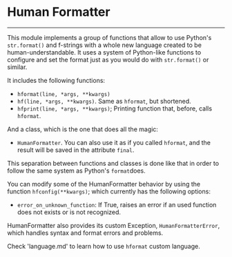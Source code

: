 # Human Formatter
___
This module implements a group of functions that allow to use Python's `str.format()` and f-strings with a whole new language created to be human-understandable. It uses a system of Python-like functions to configure and set the format just as you would do with `str.format()` or similar. 

It includes the following functions:

* `hformat(line, *args, **kwargs)`
* `hf(line, *args, **kwargs)`. Same as `hformat`, but shortened.
* `hfprint(line, *args, **kwargs)`; Printing function that, before, calls `hformat`.

And a class, which is the one that does all the magic:

* `HumanFormatter`. You can also use it as if you called `hformat`, and the result will be saved in the attribute `final`.

This separation between functions and classes is done like that in order to follow the same system as Python's `format`does.

You can modify some of the HumanFormatter behavior by using the function `hfconfig(**kwargs)`; which currently has the following options:

* `error_on_unknown_function`: If True, raises an error if an used function does not exists or is not recognized.

HumanFormatter also provides its custom Exception, `HumanFormatterError`, which handles syntax and format errors and problems.

Check 'language.md' to learn how to use `hformat` custom language.
